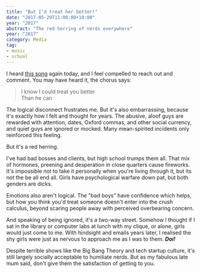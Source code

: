 ```yaml
---
title: "But I’d treat her better!"
date: "2017-05-29T11:08:00+10:00"
year: "2017"
abstract: "The red herring of nerds everywhere"
year: "2017"
category: Media
tag:
- music
- school
---
```

I heard [this song] again today, and I feel compelled to reach out and comment. You may have heard it, the chorus says:

> I know I could treat you better  
> Than he can

The logical disconnect frustrates me. But it's also embarrassing, because it's exactly how I felt and thought for years. The abusive, aloof guys are rewarded with attention, dates, Oxford commas, and other social currency, and quiet guys are ignored or mocked. Many mean-spirited incidents only reinforced this feeling.

But it's a red herring.

I've had bad bosses and clients, but high school trumps them all. That mix of hormones, preening and desperation in close quarters cause fireworks. It's impossible not to take it personally when you're living through it, but its not the be all end all. Girls have psychological warfare down pat, but both genders are dicks.

Emotions also aren't logical. The "bad boys" have confidence which helps, but how you think you'd treat someone doesn't enter into the crush calculus, beyond scaring people away with perceived overbearing concern.

And speaking of being ignored, it's a two-way street. Somehow I thought if I sat in the library or computer labs at lunch with my clique, or alone, girls would just come to me. With hindsight and emails years later, I realised the shy girls were just as nervous to approach me as I was to them. ***Doi!***

Despite terrible shows like the Big Bang Theory and tech startup culture, it's still largely socially acceptable to humiliate nerds. But as my fabulous late mum said, don't give them the satisfaction of getting to you.

[this song]: https://en.wikipedia.org/wiki/Treat_You_Better

